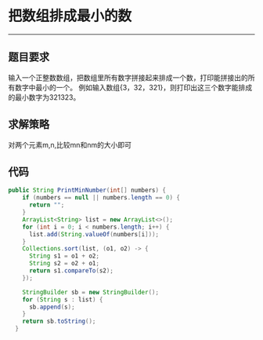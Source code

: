 # 把数组排成最小的数
---

## 题目要求

输入一个正整数数组，把数组里所有数字拼接起来排成一个数，打印能拼接出的所有数字中最小的一个。 例如输入数组{3，32，321}，则打印出这三个数字能排成的最小数字为321323。

## 求解策略

对两个元素m,n,比较mn和nm的大小即可

## 代码

```java
public String PrintMinNumber(int[] numbers) {
    if (numbers == null || numbers.length == 0) {
      return "";
    }
    ArrayList<String> list = new ArrayList<>();
    for (int i = 0; i < numbers.length; i++) {
      list.add(String.valueOf(numbers[i]));
    }
    Collections.sort(list, (o1, o2) -> {
      String s1 = o1 + o2;
      String s2 = o2 + o1;
      return s1.compareTo(s2);
    });

    StringBuilder sb = new StringBuilder();
    for (String s : list) {
      sb.append(s);
    }
    return sb.toString();
  }
```